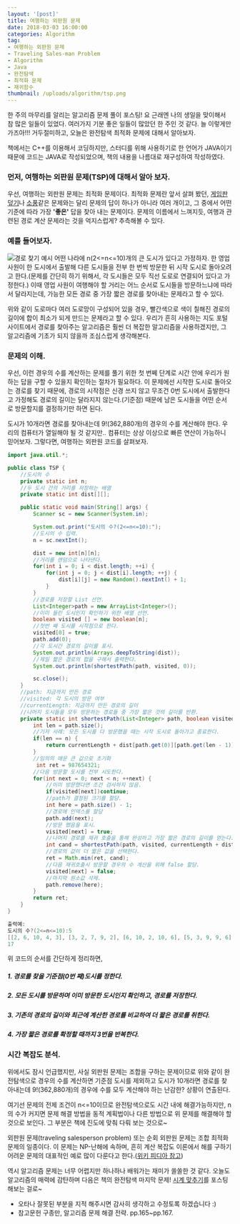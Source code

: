 ```yaml
---
layout: '[post]'
title: 여행하는 외판원 문제
date: 2018-03-03 16:00:00
categories: Algorithm
tag:
- 여행하는 외판원 문제
- Traveling Sales-man Problem
- Algorithm
- Java
- 완전탐색
- 최적화 문제
- 재귀함수
thumbnail: /uploads/algorithm/tsp.png
---
```


한 주의 마무리를 알리는 알고리즘 문제 풀이 포스팅! 요 근래엔 나의 생일을 맞이해서 참 많은 일들이 있었다. 여러가지 기분 좋은 일들이 많았던 한 주인 것 같다. 늘 이렇게만 가즈아!!! 거두절미하고, 오늘은 완전탐색 최적화 문제에 대해서 알아보자.

책에서는 C++를 이용해서 코딩하지만, 스터디를 위해 사용하기로 한 언어가 JAVA이기 때문에 코드는 JAVA로 작성되었으며, 책의 내용을 나름대로 재구성하여 작성하였다.

### 먼저, 여행하는 외판원 문제(TSP)에 대해서 알아 보자.
우선, 여행하는 외판원 문제는 최적화 문제이다. 최적화 문제란 앞서 살펴 봤던, [게임판 덮기](https://seongjaemoon.github.io/2018/02/18/algorithmBoardCover/)나 [소풍](https://seongjaemoon.github.io/2018/02/09/algorithmPicnic/)같은 문제와는 달리 문제의 답이 하나가 아니라 여러 개이고, 그 중에서 어떤 기준에 따라 가장 **'좋은'** 답을 찾아 내는 문제이다. 문제의 이름에서 느껴지듯, 여행과 관련된 경로 계산 문제라는 것을 억지스럽게? 추측해볼 수 있다.

### 예를 들어보자.
![경로 찾기 예시](/uploads/algorithm/tsp.png)
어떤 나라에 n(2<=n<=10)개의 큰 도시가 있다고 가정하자. 한 영업 사원이 한 도시에서 출발해 다른 도시들을 전부 한 번씩 방문한 뒤 시작 도시로 돌아오려고 한다.(문제를 간단히 하기 위해서, 각 도시들은 모두 직선 도로로 연결되어 있다고 가정한다.) 이때 영업 사원이 여행해야 할 거리는 어느 순서로 도시들을 방문하느냐에 따라서 달라지는데, 가능한 모든 경로 중 가장 짧은 경로를 찾아내는 문제라고 할 수 있다.   

위와 같이 도로마다 여러 도로망이 구성되어 있을 경우, 빨간색으로 색이 칠해진 경로의 길이에 합이 최소가 되게 만드는 문제라고 할 수 있다. 우리가 흔히 사용하는 지도 포털 사이트에서 경로를 찾아주는 알고리즘은 훨씬 더 복잡한 알고리즘을 사용하겠지만, 그 알고리즘에 기초가 되지 않을까 조심스럽게 생각해본다.

### 문제의 이해.
우선, 이런 경우의 수를 계산하는 문제를 풀기 위한 첫 번쩨 단계로 시간 안에 우리가 원하는 답을 구할 수 있을지 확인하는 절차가 필요하다. 이 문제에선 시작한 도시로 돌아오는 경로를 찾기 때문에, 경로의 시작점은 신경 쓰지 않고 무조건 0번 도시에서 출발한다고 가정해도 경로의 길이는 달라지지 않는다.(기준점) 때문에 남은 도시들을 어떤 순서로 방문할지를 결정하기만 하면 된다.

도시가 10개라면 경로를 찾아내는데 9!(362,880개)의 경우의 수를 계산해야 한다. 우리의 컴퓨터가 열일해야 될 것 같지만.. 컴퓨터는 상상 이상으로 빠른 연산이 가능하니 믿어보자. 그렇다면, 여행하는 외판원 코드를 살펴보자.
```java
import java.util.*;

public class TSP {
	//도시의 수
	private static int n;
	//두 도시 간의 거리를 저장하는 배열
	private static int dist[][];

	public static void main(String[] args) {
		Scanner sc = new Scanner(System.in);

		System.out.print("도시의 수?(2<=n<=10):");
		//도시의 수 입력.
		n = sc.nextInt();

		dist = new int[n][n];
		//거리를 랜덤으로 나타낸다.
		for(int i = 0; i < dist.length; ++i) {
			for(int j = 0; j < dist[i].length; ++j) {
				dist[i][j] = new Random().nextInt() + 1;
			}
		}
		//경로를 저장할 List 선언.
		List<Integer>path = new ArrayList<Integer>();
		//이미 들린 도시인지 확인하기 위한 배열 선언.
		boolean visited [] = new boolean[n];
		//첫번 째 도시를 시작점으로 한다.
		visited[0] = true;
		path.add(0);
		//각 도시간 경로의 길이를 표시.
		System.out.println(Arrays.deepToString(dist));
		//제일 짧은 경로의 합을 구해서 출력한다.
		System.out.println(shortestPath(path, visited, 0));

		sc.close();
	}
	//path: 지금까지 만든 경로
	//visited: 각 도시의 방문 여부
	//currentLength: 지금까지 만든 경로의 길이
	//나머지 도시들을 모두 방문하는 경로들 중 가장 짧은 것의 길이를 반환.
	private static int shortestPath(List<Integer> path, boolean visited[], int currentLength) {
		int len = path.size();
		//기저 사례: 모든 도시를 다 방문했을 때는 시작 도시로 돌아가고 종료한다.
		if(len == n) {
			return currentLength + dist[path.get(0)][path.get(len - 1)];
		}
		//임의의 매운 큰 값으로 초기화
		 int ret = 987654321;
		//다음 방문할 도시를 전부 시도한다.
		for(int next = 0; next < n; ++next) {
			//이미 방문했다면 조건 검사하지 않음.
			if(visited[next])continue;
			//path가 결정된 크기를 할당.
			int here = path.size() - 1;
			//경로에 인덱스를 할당
			path.add(next);
			//방문 했음을 표시.
			visited[next] = true;
			//나머지 경로를 재귀 호출을 통해 완성하고 가장 짧은 경로의 길이를 얻는다.
			int cand = shortestPath(path, visited, currentLength + dist[here][here]);
			//경로의 값이 더 짧은 값을 선택한다.
			ret = Math.min(ret, cand);
			//다음 재귀호출시 방문할 경우의 수 계산을 위해 false 할당.
			visited[next] = false;
			//마지막 원소값 삭제.
			path.remove(here);
		}
		return ret;
	}
}

출력예:
도시의 수?(2<=n<=10):5
[[2, 6, 10, 4, 3], [3, 2, 7, 9, 2], [6, 10, 2, 10, 6], [5, 3, 9, 9, 6], [6, 5, 1, 5, 5]]
17
```
위 코드의 순서를 간단하게 정리하면,
##### 1. 경로를 찾을 기준점(0번 째)도시를 정한다.
##### 2. 모든 도시를 방문하며 이미 방문한 도시인지 확인하고, 경로를 저장한다.
##### 3. 기존의 경로의 길이와 최근에 계산한 경로를 비교하여 더 짧은 경로를 취한다.
##### 4. 가장 짧은 경로를 확정할 때까지 3번을 반복한다.

### 시간 복잡도 분석.
위에서도 잠시 언급했지만, 사실 외판원 문제는 조합을 구하는 문제이므로 위와 같이 완전탐색으로 경우의 수를 계산하면 기준점 도시를 제외하고 도시가 10개라면 경로를 찾아내는데 9!(362,880개)의 경우에 수를 모두 계산해야 하는 난감한? 상황이 연출된다.

여기선 문제의 전제 조건이 n<=10이므로 완전탐색으로도 시간 내에 해결가능하지만, n의 수가 커지면 문제 해결 방법을 동적 계획법이나 다른 방법으로 위 문제를 해결해야 할 것으로 보인다. 그 부분은 책에 진도에 맞춰 다뤄 보는 것으로~

외판원 문제(traveling salesperson problem) 또는 순회 외판원 문제는 조합 최적화 문제의 일종이다. 이 문제는 NP-난해에 속하며, 흔히 계산 복잡도 이론에서 해를 구하기 어려운 문제의 대표적인 예로 많이 다룬다고 한다.([위키 피디아 참고](https://ko.wikipedia.org/wiki/%EC%99%B8%ED%8C%90%EC%9B%90_%EB%AC%B8%EC%A0%9C))

역시 알고리즘 문제는 너무 어렵지만 하나하나 배워가는 재미가 쏠쏠한 것 같다. 오늘도 알고리즘의 매력에 감탄하며 다음은 책의 완전탐색 마지막 문제! [시계 맞추기](https://seongjaemoon.github.io/2018/03/06/algorithmBoardCover/)를 포스팅 해보는 걸로~  


* 오타나 잘못된 부분을 지적 해주시면 감사히 생각하고 수정토록 하겠습니다 :)
* 참고문헌
구종만, 알고리즘 문제 해결 전략. pp.165~pp.167.
